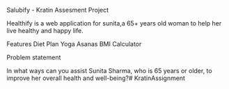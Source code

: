Salubify - Kratin Assesment Project


Healthify is a web application for sunita,a 65+ years old woman to help her live healthy and happy life.

Features
Diet Plan
Yoga Asanas
BMI Calculator

Problem statement

In what ways can you assist Sunita Sharma, who is 65 years or older, to improve her overall health and well-being?#   K r a t i n A s s i g n m e n t  
 